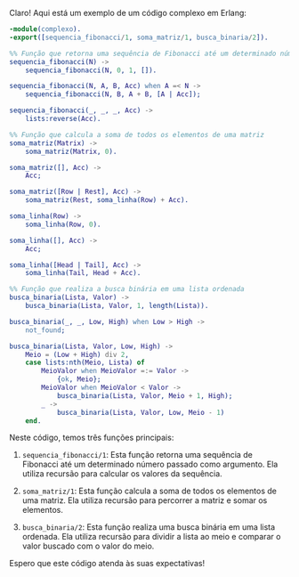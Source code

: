 Claro! Aqui está um exemplo de um código complexo em Erlang:

```erlang
-module(complexo).
-export([sequencia_fibonacci/1, soma_matriz/1, busca_binaria/2]).

%% Função que retorna uma sequência de Fibonacci até um determinado número
sequencia_fibonacci(N) ->
    sequencia_fibonacci(N, 0, 1, []).

sequencia_fibonacci(N, A, B, Acc) when A =< N ->
    sequencia_fibonacci(N, B, A + B, [A | Acc]);

sequencia_fibonacci(_, _, _, Acc) ->
    lists:reverse(Acc).

%% Função que calcula a soma de todos os elementos de uma matriz
soma_matriz(Matrix) ->
    soma_matriz(Matrix, 0).

soma_matriz([], Acc) ->
    Acc;

soma_matriz([Row | Rest], Acc) ->
    soma_matriz(Rest, soma_linha(Row) + Acc).

soma_linha(Row) ->
    soma_linha(Row, 0).

soma_linha([], Acc) ->
    Acc;

soma_linha([Head | Tail], Acc) ->
    soma_linha(Tail, Head + Acc).

%% Função que realiza a busca binária em uma lista ordenada
busca_binaria(Lista, Valor) ->
    busca_binaria(Lista, Valor, 1, length(Lista)).

busca_binaria(_, _, Low, High) when Low > High ->
    not_found;

busca_binaria(Lista, Valor, Low, High) ->
    Meio = (Low + High) div 2,
    case lists:nth(Meio, Lista) of
        MeioValor when MeioValor =:= Valor ->
            {ok, Meio};
        MeioValor when MeioValor < Valor ->
            busca_binaria(Lista, Valor, Meio + 1, High);
        _ ->
            busca_binaria(Lista, Valor, Low, Meio - 1)
    end.
```

Neste código, temos três funções principais:

1. `sequencia_fibonacci/1`: Esta função retorna uma sequência de Fibonacci até um determinado número passado como argumento. Ela utiliza recursão para calcular os valores da sequência.

2. `soma_matriz/1`: Esta função calcula a soma de todos os elementos de uma matriz. Ela utiliza recursão para percorrer a matriz e somar os elementos.

3. `busca_binaria/2`: Esta função realiza uma busca binária em uma lista ordenada. Ela utiliza recursão para dividir a lista ao meio e comparar o valor buscado com o valor do meio. 

Espero que este código atenda às suas expectativas!